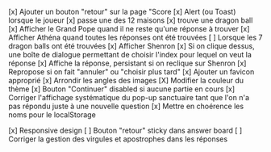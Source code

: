 [x] Ajouter un bouton "retour" sur la page "Score
[x] Alert (ou Toast) lorsque le joueur
	[x] passe une des 12 maisons
	[x] trouve une dragon ball
[x] Afficher le Grand Pope quand il ne reste qu'une réponse à trouver
[x] Afficher Athéna quand toutes les réponses ont été trouvées
[ ] Lorsque les 7 dragon balls ont été trouvées
	[x] Afficher Shenron
	[x] Si on clique dessus, une boîte de dialogue permettant de choisir l'index pour lequel on veut la réponse
		[x] Affiche la réponse, persistant si on reclique sur Shenron
		[x] Repropose si on fait "annuler" ou "choisir plus tard"
[x]	Ajouter un favicon approprié
[x] Arrondir les angles des images
[X] Modifier la couleur du thème
[x] Bouton "Continuer" disabled si aucune partie en cours
[x] Corriger l'affichage systématique du pop-up sanctuaire tant que l'on n'a pas répondu juste à une nouvelle question
[x] Mettre en choérence les noms pour le localStorage

[x] Responsive design
[ ] Bouton "retour" sticky dans answer board
[ ] Corriger la gestion des virgules et apostrophes dans les réponses
